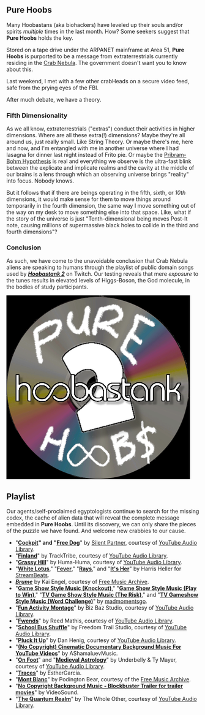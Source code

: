 ## Pure Hoobs

Many Hoobastans (aka biohackers) have leveled up their souls and/or spirits _multiple_ times in the last month. How? Some seekers suggest that **Pure Hoobs** holds the key.

Stored on a tape drive under the ARPANET mainframe at Area 51, **Pure Hoobs** is purported to be a message from extraterrestrials currently residing in the [Crab Nebula](https://www.youtube.com/watch?v=lyB0oqccNqo&ab_channel=ChandraX-rayObservatory). The government doesn't want you to know about this.

Last weekend, I met with a few other crabHeads on a secure video feed, safe from the prying eyes of the FBI.

After much debate, we have a theory.

### Fifth Dimensionality

As we all know, extraterrestrials ("extras") conduct their activities in higher dimensions. Where are all these extra(!) dimensions? Maybe they're all around us, just really small. Like String Theory. Or maybe there's me, here and now, and I'm entangled with me in another universe where I had lasagna for dinner last night instead of Frito pie. Or maybe the [Pribram-Bohm Hypothesis](https://www.youtube.com/watch?v=vp1JBUc8LbM&ab_channel=WarnerJDuch%C3%A9nM.) is real and everything we observe is the ultra-fast blink between the explicate and implicate realms and the cavity at the middle of our brains is a lens through which an observing universe brings "reality" into focus. Nobody knows.

But it follows that if there are beings operating in the fifth, sixth, or _10th_ dimensions, it would make sense for them to move things around temporarily in the fourth dimension, the same way I move something out of the way on my desk to move something else into that space. Like, what if the story of the universe is just "Tenth-dimensional being moves Post-It note, causing millions of supermassive black holes to collide in the third and fourth dimensions"?

### Conclusion

As such, we have come to the unavoidable conclusion that Crab Nebula aliens are speaking to humans through the playlist of public domain songs used by **_[Hoobastank 2](https://www.twitch.tv/hoobastank2)_** on Twitch. Our testing reveals that mere _exposure_ to the tunes results in elevated levels of Higgs-Boson, the God molecule, in the bodies of study participants.

![Pure Hoobs](hoobastank2_profilephoto_purehoobs.png)

## Playlist

Our agents/self-proclaimed egyptologists continue to search for the missing codex, the cache of alien data that will reveal the complete message embedded in **Pure Hoobs**. Until its discovery, we can only share the pieces of the puzzle we have found. And welcome new crabbies to our cause.

- "**[Cockpit](https://www.youtube.com/watch?v=a2Ifgt4LG_4&ab_channel=AudioLibrary%E2%80%94Musicforcontentcreators)" and "[Free Dog](https://www.youtube.com/watch?v=T0jE_VnU0b0&ab_channel=AudioLibrary%E2%80%94Musicforcontentcreators)**" by [Silent Partner](https://www.youtube.com/watch?v=siCmqvfw_1g&list=PLzCxunOM5WFKdhkL2L__Kjafqa-qzQGeY&ab_channel=AudioLibrary%E2%80%94Musicforcontentcreators), courtesy of [YouTube Audio Library](https://www.youtube.com/channel/UCht8qITGkBvXKsR1Byln-wA).
- "**[Finland](https://www.youtube.com/watch?v=yhpHaY7Fi5k&ab_channel=NoCopyrightMusic)**" by TrackTribe, courtesy of [YouTube Audio Library](https://www.youtube.com/channel/UCht8qITGkBvXKsR1Byln-wA).
- "**[Grassy Hill](https://www.youtube.com/watch?v=BKWmnTj8D0M&ab_channel=AudioLibrary%E2%80%94Musicforcontentcreators)**" by Huma-Huma, courtesy of [YouTube Audio Library](https://www.youtube.com/channel/UCht8qITGkBvXKsR1Byln-wA).
- "**[White Lotus](https://www.youtube.com/watch?v=DUkqchhiZyA&ab_channel=HarrisHeller-Topic)**," "**[Fever](https://www.youtube.com/watch?v=j6YAx4BWohY&ab_channel=HarrisHeller-Topic)**," "**[Rays](https://www.youtube.com/watch?v=j6YAx4BWohY&ab_channel=HarrisHeller-Topic)**," and "**[It's Her](https://www.youtube.com/watch?v=JYsrrnoRzpY&ab_channel=HarrisHeller-Topic)**" by Harris Heller for [StreamBeats](https://www.streambeats.com/).
- _**[Brume](https://freemusicarchive.org/music/Kai_Engel/Brume)**_ by Kai Engel, courtesy of [Free Music Archive]().
- "**[Game Show Style Music (Knockout)](https://www.youtube.com/watch?v=oFwKWMTMqGA&ab_channel=madmomentsgo)**," "**[Game Show Style Music (Play to Win)](https://www.youtube.com/watch?v=5XXINoidFF8&ab_channel=madmomentsgo)**," "**[TV Game Show Style Music (The Risk)](https://www.youtube.com/watch?v=xKkl6xcUTBE&ab_channel=madmomentsgo)**," and "**[TV Gameshow Style Music (Word Challenge)](https://www.youtube.com/watch?v=u4XMHtbuWhI&ab_channel=madmomentsgo)**" by [madmomentsgo](https://www.youtube.com/channel/UC6PoCPlKjW-pkZeGSOXycGg).
- "**[Fun Activity Montage](https://www.youtube.com/watch?v=1FNkqLuIbr4&ab_channel=MusicLover%E2%80%93NoCopyrightMusic)**" by Biz Baz Studio, courtesy of [YouTube Audio Library](https://www.youtube.com/channel/UCht8qITGkBvXKsR1Byln-wA).
- "**[Fwends](https://www.youtube.com/watch?v=iFxsnYtFtNE&ab_channel=NoCopyrightAudioLibrary)**" by Reed Mathis, courtesy of [YouTube Audio Library](https://www.youtube.com/channel/UCht8qITGkBvXKsR1Byln-wA).
- "**[School Bus Shuffle](https://www.youtube.com/watch?v=RYxHrlbrmCE&ab_channel=LIMORecordingStudio)**" by Freedom Trail Studio, courtesy of [YouTube Audio Library](https://www.youtube.com/channel/UCht8qITGkBvXKsR1Byln-wA).
- "**[Pluck It Up](https://www.youtube.com/watch?v=q1gQh_gJUHY&ab_channel=NoCopyrightMusic)**" by Dan Henig, courtesy of [YouTube Audio Library](https://www.youtube.com/channel/UCht8qITGkBvXKsR1Byln-wA).
- "**[(No Copyright) Cinematic Documentary Background Music For YouTube Videos](https://www.youtube.com/watch?v=EcAX2cbsdRw&ab_channel=AShamaluevMusic)**" by AShamaluevMusic.
- "**[On Foot](https://www.youtube.com/watch?v=_vgl7FJGzrI&ab_channel=NoCopyrightAudioLibrary)**" and "**[Medieval Astrology](https://www.youtube.com/watch?v=bH5NlwQyLpA&ab_channel=NoCopyrightAudioLibrary)**" by Underbelly & Ty Mayer, courtesy of [YouTube Audio Library](https://www.youtube.com/channel/UCht8qITGkBvXKsR1Byln-wA).
- "**[Traces](https://prosearch.tribeofnoise.com/artists/show/35568)**" by EstherGarcia.
- "**[Mont Blanc](https://freemusicarchive.org/music/Podington_Bear/Homage_Fromage/Mont_Blanc)**" by Podington Bear, courtesy of the [Free Music Archive](https://freemusicarchive.org/).
- "**[No Copyright Background Music - Blockbuster Trailer for trailer movies](https://www.youtube.com/watch?v=iYYmLVorpNM&t=29s&ab_channel=VideoSound)**" by VideoSound.
- "**[The Quantum Realm](https://www.youtube.com/watch?v=mROnX3Xqrq8&ab_channel=NoCopyrightAudioLibrary)**" by The Whole Other, courtesy of [YouTube Audio Library](https://www.youtube.com/channel/UCht8qITGkBvXKsR1Byln-wA).


